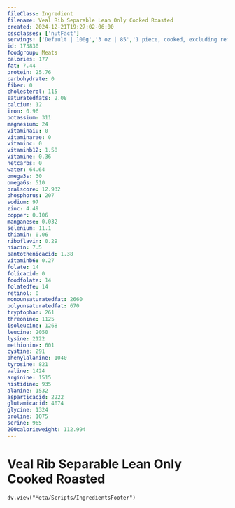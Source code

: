 ```yaml
---
fileClass: Ingredient
filename: Veal Rib Separable Lean Only Cooked Roasted
created: 2024-12-21T19:27:02-06:00
cssclasses: ['nutFact']
servings: ['Default | 100g','3 oz | 85','1 piece, cooked, excluding refuse (yield from 1 lb raw meat with refuse) | 215']
id: 173830
foodgroup: Meats
calories: 177
fat: 7.44
protein: 25.76
carbohydrate: 0
fiber: 0
cholesterol: 115
saturatedfats: 2.08
calcium: 12
iron: 0.96
potassium: 311
magnesium: 24
vitaminaiu: 0
vitaminarae: 0
vitaminc: 0
vitaminb12: 1.58
vitamine: 0.36
netcarbs: 0
water: 64.64
omega3s: 30
omega6s: 510
pralscore: 12.932
phosphorus: 207
sodium: 97
zinc: 4.49
copper: 0.106
manganese: 0.032
selenium: 11.1
thiamin: 0.06
riboflavin: 0.29
niacin: 7.5
pantothenicacid: 1.38
vitaminb6: 0.27
folate: 14
folicacid: 0
foodfolate: 14
folatedfe: 14
retinol: 0
monounsaturatedfat: 2660
polyunsaturatedfat: 670
tryptophan: 261
threonine: 1125
isoleucine: 1268
leucine: 2050
lysine: 2122
methionine: 601
cystine: 291
phenylalanine: 1040
tyrosine: 821
valine: 1424
arginine: 1515
histidine: 935
alanine: 1532
asparticacid: 2222
glutamicacid: 4074
glycine: 1324
proline: 1075
serine: 965
200calorieweight: 112.994
---
```


# Veal Rib Separable Lean Only Cooked Roasted

```dataviewjs
dv.view("Meta/Scripts/IngredientsFooter")
```